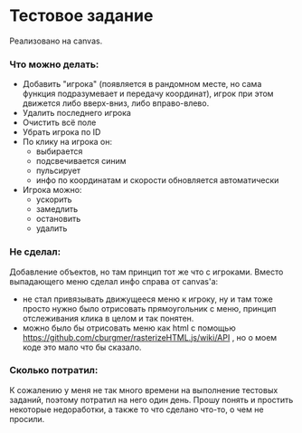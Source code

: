 # Тестовое задание
  Реализовано на canvas.
  ### Что можно делать: 
  - Добавить "игрока" (появляется в рандомном месте, но сама функция подразумевает и передачу координат), игрок при этом движется либо вверх-вниз, либо вправо-влево.
  - Удалить последнего игрока
  - Очистить всё поле
  - Убрать игрока по ID
  - По клику на игрока он:
    - выбирается
    - подсвечивается синим 
    - пульсирует
    - инфо по координатам и скорости обновляется автоматически
  - Игрока можно: 
    - ускорить
    - замедлить
    - остановить
    - удалить
  

  ### Не сделал:
  Добавление объектов, но там принцип тот же что с игроками.
  Вместо выпадающего меню сделал инфо справа от canvas'а: 
  - не стал привязывать движущееся меню к игроку, ну и там тоже просто нужно было отрисовать прямоугольник с меню, принцип отслеживания клика в целом и так понятен.
  - можно было бы отрисовать меню как html с помощью https://github.com/cburgmer/rasterizeHTML.js/wiki/API , но о моем коде это мало что бы сказало.
  
  ### Сколько потратил:
  К сожалению у меня не так много времени на выполнение тестовых заданий, поэтому потратил на него один день. Прошу понять и простить некоторые недоработки, а также то что сделано что-то, о чем не просили.